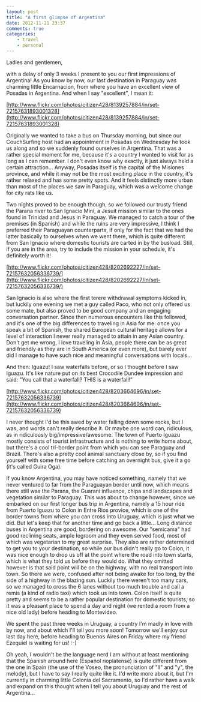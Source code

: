```yaml
---
layout: post
title: "A first glimpse of Argentina"
date: 2012-11-21 23:37
comments: true
categories:
    - travel
    - personal
---
```

Ladies and gentlemen,

with a delay of only 3 weeks I present to you our first impressions of
Argentina! As you know by now, our last destination in Paraguay was
charming little Encarnacion, from where you have an excellent view of
Posadas in Argentina. And when I say "excellent", I mean it:

[http://www.flickr.com/photos/citizen428/8139257884/in/set-72157631893001328](http://www.flickr.com/photos/citizen428/8139257884/in/set-72157631893001328)

Originally we wanted to take a bus on Thursday morning, but since our
CouchSurfing host had an appointment in Posadas on Wednesday he took
us along and so we suddenly found ourselves in Argentina. That was a
rather special moment for me, because it's a country I wanted to visit
for as long as I can remember. I don't even know why exactly, it just
always held a certain attraction... Anyway, Posadas itself is the
capital of the Misiones province, and while it may not be the most
exciting place in the country, it's rather relaxed and has some pretty
spots. And it feels distinctly more urban than most of the places we
saw in Paraguay, which was a welcome change for city rats like us.

Two nights proved to be enough though, so we followed our trusty
friend the Parana river to San Ignacio Mini, a Jesuit mission similar
to the ones found in Trinidad and Jesus in Paraguay. We managed to
catch a tour of the premises (in Spanish) and while the ruins are very
impressive, I think I preferred their Paraguayan counterparts, if only
for the fact that we had the latter basically to ourselves when we
went there, which is quite different from San Ignacio where domestic
tourists are carted in by the busload. Still, if you are in the area,
try to include the mission in your schedule, it's definitely worth it!

[http://www.flickr.com/photos/citizen428/8202692227/in/set-72157632056336739/](http://www.flickr.com/photos/citizen428/8202692227/in/set-72157632056336739/)

San Ignacio is also where the first terere withdrawal symptoms kicked
in, but luckily one evening we met a guy called Paco, who not only
offered us some mate, but also proved to be good company and an
engaging conversation partner. Since then numerous encounters like
this followed, and it's one of the big differences to traveling in
Asia for me: once you speak a bit of Spanish, the shared European
cultural heritage allows for a level of interaction I never really
managed to attain in any Asian country. Don't get me wrong, I love
traveling in Asia, people there can be as great and friendly as they
are in South America (or even more), but barely ever did I manage to
have such nice and meaningful conversations with locals...

And then: Iguazu! I saw waterfalls before, or so I thought before I
saw Iguazu. It's like nature put on its best Crocodile Dundee
impression and said: "You call that a waterfall? THIS is a waterfall!"

[http://www.flickr.com/photos/citizen428/8203664696/in/set-72157632056336739](http://www.flickr.com/photos/citizen428/8203664696/in/set-72157632056336739)

I never thought I'd be this awed by water falling down some rocks, but
I was, and words can't really describe it. Or maybe one word can,
ridiculous, as in ridiculously big/impressive/awesome. The town of
Puerto Iguazu mostly consists of tourist infrastructure and is nothing
to write home about, but there's a cool tri-border point from which
you can see Paraguay and Brazil. There's also a pretty cool animal
sanctuary close by, so if you find yourself with some free time before
catching an overnight bus, give it a go (it's called Guira Oga).

If you know Argentina, you may have noticed something, namely that we
never ventured to far from the Paraguayan border until now, which
means there still was the Parana, the Guarani influence, chipa and
landscapes and vegetation similar to Paraguay. This was about to
change however, since we embarked on our first longer bus trip in
Argentina, namely a 15 hour ride from Puerto Iguazu to Colon in Entre
Rios provice, which is one of the border towns from where you can
cross into Uruguay, which is just what we did. But let's keep that for
another time and go back a little... Long distance buses in Argentina
are good, bordering on awesome. Our "semicama" had good reclining
seats, ample legroom and they even served food, most of which was
vegetarian to my great surprise. They also are rather determined to
get you to your destination, so while our bus didn't really go to
Colon, it was nice enough to drop us off at the point where the road
into town starts, which is what they told us before they would do.
What they omitted however is that said point will be on the highway,
with no real transport into town. So there we were, confused after not
being awake for too long, by the side of a highway in the blazing sun.
Luckily there weren't too many cars, so we managed to cross the 6
lanes without too much trouble and call a remis (a kind of radio taxi)
which took us into town. Colon itself is quite pretty and seems to be
a rather popular destination for domestic tourists, so it was a
pleasant place to spend a day and night (we rented a room from a nice
old lady) before heading to Montevideo.

We spent the past three weeks in Uruguay, a country I'm madly in love
with by now, and about which I'll tell you more soon! Tomorrow we'll
enjoy our last day here, before heading to Buenos Aires on Friday
where my friend Ezequiel is waiting for us! :-)

Oh yeah, I wouldn't be the language nerd I am without at least
mentioning that the Spanish around here (Español rioplatense) is quite
different from the one in Spain (the use of the Voseo, the
pronunciation of "ll" and "y", the melody), but I have to say I really
quite like it. I'd write more about it, but I'm currently in charming
little Colonia del Sacramento, so I'd rather have a walk and expand on
this thought when I tell you about Uruguay and the rest of Argentina...
